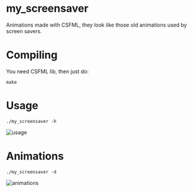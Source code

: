 # my_screensaver
Animations made with CSFML, they look like those old animations used by screen savers.

# Compiling

You need CSFML lib, then just do:
```
make
```

# Usage

```
./my_screensaver -h
```

![usage](https://image.noelshack.com/fichiers/2017/50/4/1513291205-capture-d-ecran-2017-12-14-a-23-35-34.png)

# Animations

```
./my_screensaver -d
```

![animations](https://image.noelshack.com/fichiers/2017/50/4/1513291205-capture-d-ecran-2017-12-14-a-23-36-47.png)
